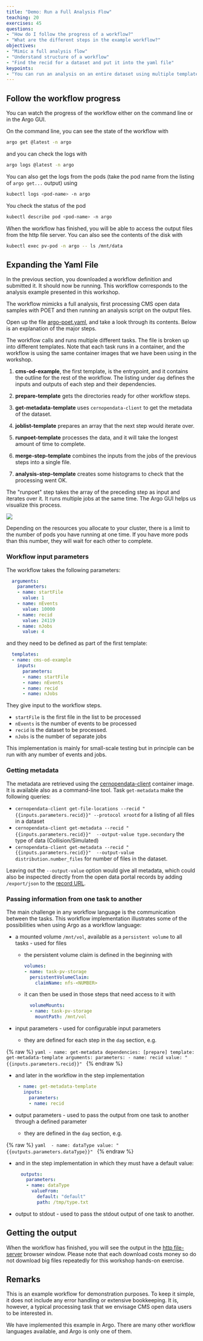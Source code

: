 ```yaml
---
title: "Demo: Run a Full Analysis Flow"
teaching: 20
exercises: 45
questions:
- "How do I follow the progress of a workflow?"
- "What are the different steps in the example workflow?"
objectives:
- "Mimic a full analysis flow"
- "Understand structure of a workflow"
- "Find the recid for a dataset and put it into the yaml file"
keypoints:
- "You can run an analysis on an entire dataset using multiple templates and scattering"
---
```


## Follow the workflow progress 

You can watch the progress of the workflow either on the command line or in the Argo GUI.  

On the command line, you can see the state of the workflow with

```bash
argo get @latest -n argo
```

and you can check the logs with

```bash
argo logs @latest -n argo
```

You can also get the logs from the pods (take the pod name from the listing of `argo get...` output) using 

```bash
kubectl logs <pod-name> -n argo
```

You check the status of the pod

```bash
kubectl describe pod <pod-name> -n argo
```


When the workflow  has finished, you will be able to access the output files from the http file server. You can also see the contents of the disk with

```bash
kubectl exec pv-pod -n argo -- ls /mnt/data
```



## Expanding the Yaml File

In the previous section, you downloaded a workflow definition and submitted it. It should now be running. This workflow corresponds to the analysis example presented in this workshop.

The workflow mimicks a full analysis, first processing CMS open data samples with POET and then running an analysis script on the output files.

Open up the file [argo-poet.yaml](https://github.com/cms-opendata-analyses/PhysObjectExtractorTool/blob/odws2023/PhysObjectExtractor/cloud/argo_poet.yaml), and take a look through its contents. Below is an explanation of the major steps.

The workflow calls and runs multiple different tasks. The file is broken up into different templates. Note that each task runs in a container, and the workflow is using the same container images that we have been using in the workshop. 

1. **cms-od-example**, the first template, is the entrypoint, and it contains the outline for the rest of the workflow. The listing under `dag` defines the inputs and outputs of each step and their dependencies.

2. **prepare-template** gets the directories ready for other workflow steps.  

3. **get-metadata-template** uses `cernopendata-client` to get the metadata of the dataset.

4. **joblist-template** prepares an array that the next step would iterate over.

5. **runpoet-template** processes the data, and it will take the longest amount of time to complete.  

6. **merge-step-template** combines the inputs from the jobs of the previous steps into a single file. 

7. **analysis-step-template** creates some histograms to check that the processing went OK.

The "runpoet" step takes the array of the preceding step as input and iterates over it. It runs multiple jobs at the same time.  The Argo GUI helps us visualize this process.

![](../fig/poet-wf-2023.png)

Depending on the resources you allocate to your cluster, there is a limit to the number of pods you have running at one time.  If you have more pods than this number, they will wait for each other to complete.  


### Workflow input parameters
The workflow takes the following parameters:

```yaml
  arguments:
    parameters:
    - name: startFile                                  
      value: 1
    - name: nEvents                               
      value: 10000
    - name: recid
      value: 24119
    - name: nJobs
      value: 4
```

and they need to be defined as part of the first template:

```yaml
  templates:
  - name: cms-od-example
    inputs:
      parameters:
      - name: startFile
      - name: nEvents
      - name: recid
      - name: nJobs
```

They give input to the workflow steps.  
- `startFile` is the first file in the list to be processed
- `nEvents` is the number of events to be processed
- `recid` is the dataset to be processed.
- `nJobs` is the number of separate jobs

This implementation is mainly for small-scale testing but in principle can be run with any number of events and jobs.

### Getting metadata

The metadata are retrieved using the [cernopendata-client](https://cernopendata-client.readthedocs.io/en/latest/) container image. It is available also as a command-line tool. Task `get-metadata` make the following queries:

- `cernopendata-client get-file-locations --recid "{{inputs.parameters.recid}}" --protocol xrootd` for a listing of all files in a dataset
- `cernopendata-client get-metadata --recid "{{inputs.parameters.recid}}"  --output-value type.secondary` the type of data (Collision/Simulated)
- `cernopendata-client get-metadata --recid "{{inputs.parameters.recid}}"  --output-value distribution.number_files` for number of files in the dataset.
 
Leaving out the `--output-value` option would give all metadata, which could also be inspected directly from the open data portal records by adding `/export/json` to the [record URL](https://opendata.cern.ch/record/24119/export/json).


### Passing information from one task to another

The main challenge in any workflow language is the communication between the tasks. This workflow implementation illustrates some of the possibilities when using Argo as a workflow language:

- a mounted volume `/mnt/vol`, available as a `persistent volume` to all tasks - used for files
  - the persistent volume claim is defined in the beginning with
  
    ```yaml
    volumes:
    - name: task-pv-storage
      persistentVolumeClaim:
        claimName: nfs-<NUMBER>
    ```
    
  - it can then be used in those steps that need access to it with

    ```yaml
      volumeMounts:
      - name: task-pv-storage
        mountPath: /mnt/vol
    ```
    
- input parameters - used for configurable input parameters 
  - they are defined for each step in the `dag` section, e.g.

{% raw %}
    ```yaml
      - name: get-metadata
        dependencies: [prepare]
        template: get-metadata-template
        arguments:
         parameters:
          - name: recid
            value: "{{inputs.parameters.recid}}"
    ```
{% endraw %}
 
  - and later in the workflow in the step implementation

    ```yaml
     - name: get-metadata-template
       inputs:
         parameters:
         - name: recid
    ```
    
- output parameters - used to pass the output from one task to another through a defined parameter
  - they are defined in the `dag` section, e.g.

{% raw %}
    ```yaml 
          - name: dataType
            value: "{{outputs.parameters.dataType}}"
    ```
{% endraw %}    

  - and in the step implementation in which they must have a default value:
 
    ```yaml
      outputs:
        parameters:
        - name: dataType
          valueFrom:
            default: "default"
            path: /tmp/type.txt

    ```     
    
- output to stdout - used to pass the stdout output of one task to another.

## Getting the output

When the workflow has finished, you will see the output in the [http file-server](https://cms-opendata-workshop.github.io/workshop2023-lesson-cloud/01-introduction/index.html#http-file-server) browser window. Please note that each download costs money so do not download big files repeatedly for this workshop hands-on exercise.

## Remarks

This is an example workflow for demonstration purposes. To keep it simple, it does not include any error handling or extensive bookkeeping. It is, however, a typical processing task that we envisage CMS open data users to be interested in.

We have implemented this example in Argo. There are many other workflow languages available, and Argo is only one of them. 

